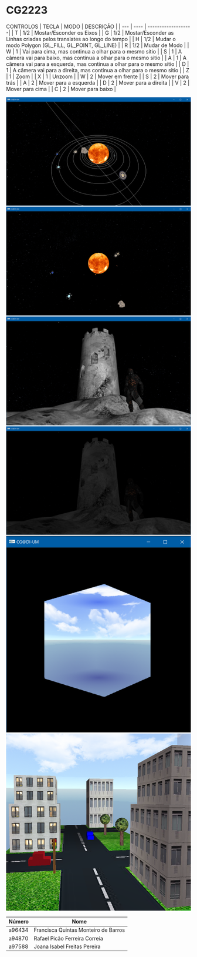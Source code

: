 # CG2223
CONTROLOS
| TECLA | MODO | DESCRIÇÃO |
| --- | ---- | -------------------|
|  T  | 1/2 | Mostar/Esconder os Eixos |
|  G  | 1/2 | Mostar/Esconder as Linhas criadas pelos translates ao longo do tempo |
|  H  | 1/2 | Mudar o modo Polygon (GL\_FILL, GL\_POINT, GL\_LINE) |
|  R  | 1/2 | Mudar de Modo | 
|  W  | 1 | Vai para cima, mas continua a olhar para o mesmo sitio |
|  S  | 1 | A câmera vai para baixo, mas continua a olhar para o mesmo sitio |
|  A  | 1 | A câmera vai para a esquerda, mas continua a olhar para o mesmo sitio |
|  D  | 1 | A câmera vai para a direita, mas continua a olhar para o mesmo sitio |
|  Z  | 1 | Zoom |
|  X  | 1 | Unzoom |
|  W  | 2 | Mover em frente |
|  S  | 2 | Mover para trás |
|  A  | 2 | Mover para a esquerda |
|  D  | 2 | Mover para a direita |
|  V  | 2 | Mover para cima |
|  C  | 2 | Mover para baixo |

![sistemasolar](images/sistemasolar.png "Sistema Solar")
![sistemasolar2](images/sistemasolarsemlinhas.png "Sistema Solar sem linhas")
![torre](images/torre.png "Torre")
![torre2](images/torresemluz.png "Torre sem luz")
![skycube](images/skycube.png "SkyCube")
![cidade](images/cidade.png "Cidade")


| Número | Nome |
| ------- | ---- |
|  a96434  | Francisca Quintas Monteiro de Barros |
|  a94870  | Rafael Picão Ferreira Correia        |
|  a97588  | Joana Isabel Freitas Pereira         |
